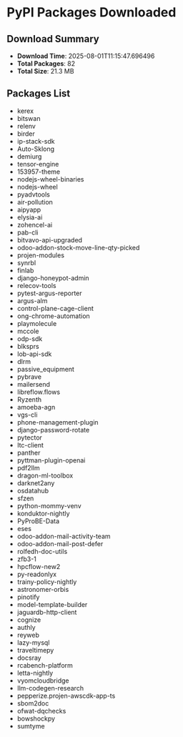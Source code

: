 # PyPI Packages Downloaded

## Download Summary
- **Download Time**: 2025-08-01T11:15:47.696496
- **Total Packages**: 82
- **Total Size**: 21.3 MB

## Packages List
- kerex
- bitswan
- relenv
- birder
- ip-stack-sdk
- Auto-Sklong
- demiurg
- tensor-engine
- 153957-theme
- nodejs-wheel-binaries
- nodejs-wheel
- pyadvtools
- air-pollution
- aipyapp
- elysia-ai
- zohencel-ai
- pab-cli
- bitvavo-api-upgraded
- odoo-addon-stock-move-line-qty-picked
- projen-modules
- synrbl
- finlab
- django-honeypot-admin
- relecov-tools
- pytest-argus-reporter
- argus-alm
- control-plane-cage-client
- ong-chrome-automation
- playmolecule
- mccole
- odp-sdk
- blksprs
- lob-api-sdk
- dlrm
- passive_equipment
- pybrave
- mailersend
- libreflow.flows
- Ryzenth
- amoeba-agn
- vgs-cli
- phone-management-plugin
- django-password-rotate
- pytector
- ltc-client
- panther
- pyttman-plugin-openai
- pdf2llm
- dragon-ml-toolbox
- darknet2any
- osdatahub
- sfzen
- python-mommy-venv
- konduktor-nightly
- PyProBE-Data
- eses
- odoo-addon-mail-activity-team
- odoo-addon-mail-post-defer
- rolfedh-doc-utils
- zfb3-1
- hpcflow-new2
- py-readonlyx
- trainy-policy-nightly
- astronomer-orbis
- pinotify
- model-template-builder
- jaguardb-http-client
- cognize
- authly
- reyweb
- lazy-mysql
- traveltimepy
- docsray
- rcabench-platform
- letta-nightly
- vyomcloudbridge
- llm-codegen-research
- pepperize.projen-awscdk-app-ts
- sbom2doc
- ofwat-dqchecks
- bowshockpy
- sumtyme
